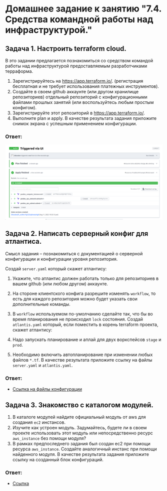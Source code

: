 # Домашнее задание к занятию "7.4. Средства командной работы над инфраструктурой."
## Задача 1. Настроить terraform cloud.
В это задании предлагается познакомиться со средством командой работы над инфраструктурой предоставляемым разработчиками терраформа.

1. Зарегистрируйтесь на <https://app.terraform.io/>. (регистрация бесплатная и не требует использования платежных инструментов).
2. Создайте в своем github аккаунте (или другом хранилище репозиториев) отдельный репозиторий с конфигурационными файлами прошлых занятий (или воспользуйтесь любым простым конфигом).
3. Зарегистрируйте этот репозиторий в <https://app.terraform.io/>.
4. Выполните plan и apply.
В качестве результата задания приложите снимок экрана с успешным применением конфигурации.

### Ответ:
![img.png](img.png)

## Задача 2. Написать серверный конфиг для атлантиса.
Смысл задания – познакомиться с документацией о серверной конфигурации и конфигурации уровня репозитория.

Создай ```server.yaml``` который скажет атлантису:

1. Укажите, что атлантис должен работать только для репозиториев в вашем github (или любом другом) аккаунте.
2. На стороне клиентского конфига разрешите изменять ```workflow```, то есть для каждого репозитория можно будет указать свои дополнительные команды.
3. В ```workflow``` используемом по-умолчанию сделайте так, что бы во время планирования не происходил ```lock``` состояния.
Создай ```atlantis.yaml``` который, если поместить в корень terraform проекта, скажет атлантису:

1. Надо запускать планирование и аплай для двух воркспейсов ```stage``` и ```prod```.
2. Необходимо включить автопланирование при изменении любых файлов ```*.tf```.
В качестве результата приложите ссылку на файлы ```server.yaml``` и ```atlantis.yaml```.

### Ответ:
- [Ссылка на файлы конфигурации](https://github.com/SMKovalev/devops-netology/tree/main/Terraform7.4/Atlantis)

## Задача 3. Знакомство с каталогом модулей.
1. В каталоге модулей найдите официальный модуль от aws для создания ```ec2``` инстансов.
2. Изучите как устроен модуль. Задумайтесь, будете ли в своем проекте использовать этот модуль или непосредственно ресурс ```aws_instance``` без помощи модуля?
3. В рамках предпоследнего задания был создан ec2 при помощи ресурса ```aws_instance```. Создайте аналогичный инстанс при помощи найденного модуля.
В качестве результата задания приложите ссылку на созданный блок конфигураций.

### Ответ:
- [Ссылка](https://github.com/SMKovalev/devops-netology/blob/main/Terraform7.4/Module/main.tf)
